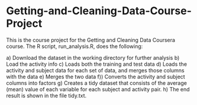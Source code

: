 # Getting-and-Cleaning-Data-Course-Project
This is the course project for the Getting and Cleaning Data Coursera course. 
The R script, run_analysis.R, does the following:

a) Download the dataset in the working directory for further analysis
b) Load the activity info
c) Loads both the training and test data
d) Loads the activity and subject data for each set of data, and merges those columns with the data
e) Merges the two data
f)) Converts the activity and subject columns into factors
g) Creates a tidy dataset that consists of the average (mean) value of each variable for each subject and activity pair.
h) The end result is shown in the file tidy.txt.
